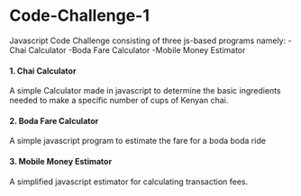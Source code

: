 # Code-Challenge-1
Javascript Code Challenge consisting of three js-based programs namely:
-Chai Calculator
-Boda Fare Calculator
-Mobile Money Estimator

#### 1. Chai Calculator
A simple Calculator made in javascript to determine the basic ingredients needed to make a specific number of cups of Kenyan chai.

#### 2. Boda Fare Calculator
A simple javascript program to estimate the fare for a boda boda ride

#### 3. Mobile Money Estimator
A simplified javascript estimator for calculating transaction fees.
